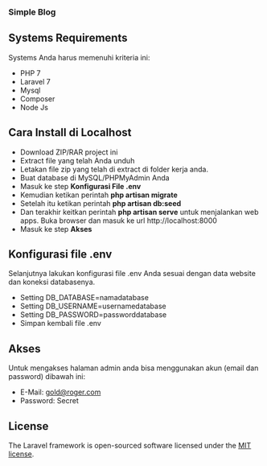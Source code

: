### Simple Blog

## Systems Requirements

Systems Anda harus memenuhi kriteria ini:
- PHP 7
- Laravel 7
- Mysql
- Composer
- Node Js

## Cara Install di Localhost

- Download ZIP/RAR project ini
- Extract file yang telah Anda unduh
- Letakan file zip yang telah di extract di folder kerja anda.
- Buat database di MySQL/PHPMyAdmin Anda
- Masuk ke step **Konfigurasi File .env**
- Kemudian ketikan perintah **php artisan migrate**
- Setelah itu ketikan perintah **php artisan db:seed**
- Dan terakhir keitkan perintah **php artisan serve** untuk menjalankan web apps. Buka browser dan masuk ke url http://localhost:8000
- Masuk ke step **Akses**

## Konfigurasi file .env

Selanjutnya lakukan konfigurasi file .env Anda sesuai dengan data website dan koneksi databasenya.
- Setting DB_DATABASE=namadatabase
- Setting DB_USERNAME=usernamedatabase
- Setting DB_PASSWORD=passworddatabase
- Simpan kembali file .env

## Akses

Untuk mengakses halaman admin anda bisa menggunakan akun (email dan password) dibawah ini:
- E-Mail: gold@roger.com
- Password: Secret

## License

The Laravel framework is open-sourced software licensed under the [MIT license](https://opensource.org/licenses/MIT).
